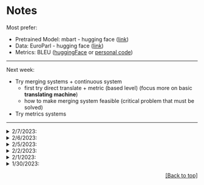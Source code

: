 # Notes

Most prefer:
* Pretrained Model: mbart - hugging face ([link]())
* Data: EuroParl - hugging face ([link](https://huggingface.co/datasets/europarl_bilingual))
* Metrics: BLEU ([huggingFace](https://huggingface.co/spaces/evaluate-metric/bleu) or [personal code](https://github.com/ymoslem/MT-Evaluation/blob/main/BLEU/compute-bleu.py))

---
Next week:
* Try merging systems + continuous system
    * first try direct translate + metric (based level) (focus more on basic **translating machine**)
    * how to make merging system feasible (critical problem that must be solved)
* Try metrics systems
---

<details>
  <summary>2/7/2023:</summary>

* Papers:

   * Pre/Post padding: [Effects of padding on LSTMs and CNNs](https://arxiv.org/pdf/1903.07288.pdf)
   * Triangulated NMT:
      * [Ensemble Triangulation for Statistical Machine Translation](https://aclanthology.org/I13-1029.pdf) (**very similar: FR - EN**)
      * [Machine Translation by Triangulation: Making Effective Use of Multi-Parallel Corpora](https://aclanthology.org/P07-1092.pdf)
      * [Local lexical adaptation in Machine Translation through triangulation: SMT helping SMT](https://aclanthology.org/C10-1027.pdf)
      * [Revisiting Pivot Language Approach for Machine Translation](https://aclanthology.org/P09-1018.pdf)
    * From mail:
        * [Joint Training for Pivot-based Neural Machine Translation](https://www.ijcai.org/proceedings/2017/0555.pdf) --> how to joint 2 models
        * [Pivot-based Transfer Learning for Neural Machine Translation between Non-English Languages](https://arxiv.org/pdf/1909.09524.pdf)
        * [On the Importance of Pivot Language Selection for Statistical Machine Translation](https://aclanthology.org/N09-2056.pdf )
        * [Pivot Based Language Modeling for Improved Neural Domain Adaptation](https://aclanthology.org/N18-1112.pdf)
        * [Pivot Language Approach for Phrase-Based Statistical Machine Translation](https://www.jstor.org/stable/pdf/30219554.pdf)
    * Another approach:
        * Statistical machine translation
        * Neural machine translation


<p align="right"><a href="#notes">[Back to top]</a></p>
</details>


<details>
  <summary>2/6/2023:</summary>
  Save dataset, etc. w/ Pickle:

```python
with open('datafile.pkl', 'wb') as f:   # save data
  pickle.dump(dataset['train'], f)
with open('datafile.pkl', 'rb') as f:   # load data
  data = pickle.load(f)
```

* Update train_log:
```python
with open("test.txt", "a") as f: # save
   f.write("string,50,0.01,0.02")
   f.write("\n")
df = pd.read_csv('test.txt')  # read
```

* Data EDA:

    * Length: Most sentences have length of < 128 words/sent and >=5words/sent (for 3 pairs En-Fr, De-En, De-Fr w/ pkl files on Drive quan.nh) ----> only use sentences has less than 128 words (128 can be changed based on result of Tokenizer - it can be 100, then pad to 128) ----> reduce computational cost:
        * Result:

        ![Eng sent length](en-sent-len.png)
        ![Fre sent length](fr-sent-len.png)
        
        * Code:
    ```python
    max_len_en = defaultdict(int)
    max_len_fr = defaultdict(int)
    for i, pair in enumerate(dataset['train']):
    pair = pair['translation']

    sent_en = pair['en']
    sent_en = sent_en.split(' ')
    max_len_en[len(sent_en)] += 1

    sent_fr = pair['fr']
    sent_fr = sent_fr.split(' ')
    max_len_fr[len(sent_fr)] += 1
    
    sort_en = sorted(max_len_en.items(), key=lambda x:x[0])
    sort_fr = sorted(max_len_fr.items(), key=lambda x:x[0])
    sort_en_key = [key for key, val in sort_en]
    sort_en_val = [val for key, val in sort_en]
    sort_fr_key = [key for key, val in sort_fr]
    sort_fr_val = [val for key, val in sort_fr]

    plt.plot(sort_en_key, sort_en_val)
    plt.plot(sort_fr_key, sort_fr_val)
    ```
<p align="right"><a href="#notes">[Back to top]</a></p>
</details>

<details>
  <summary>2/5/2023:</summary>

* Tutorial:
    * [Pytorch Seq2Seq Tutorial for Machine Translation](https://www.youtube.com/watch?v=EoGUlvhRYpk) ---> [Pytorch Seq2Seq with Attention for Machine Translation](https://www.youtube.com/watch?v=sQUqQddQtB4)
* Tokenizer:
    * Spacy ([spacy.io](https://spacy.io/usage/models))
    * NLTK ([StackOverflow](https://stackoverflow.com/questions/15111183/what-languages-are-supported-for-nltk-word-tokenize-and-nltk-pos-tag))
* Add embeddings to nn.Embedding ([Medium](https://medium.com/@martinpella/how-to-use-pre-trained-word-embeddings-in-pytorch-71ca59249f76) OR [StackOverflow](https://stackoverflow.com/questions/49710537/pytorch-gensim-how-do-i-load-pre-trained-word-embeddings/49802495#49802495) OR [androidkt.com](https://androidkt.com/pre-train-word-embedding-in-pytorch/))

<p align="right"><a href="#notes">[Back to top]</a></p>
</details>


<details>
  <summary>2/2/2023:</summary>

* Word embeddings:
    * [fasttext: multi-lingual word vectors](https://fasttext.cc/docs/en/crawl-vectors.html) or [Github](https://github.com/facebookresearch/fastText/tree/master)
    * [Fb MUSE: Multilingual Unsupervised and Supervised Embeddings](https://github.com/facebookresearch/MUSE#multilingual-word-embeddings)
* Model:
    * [OpenNMT-py (Github)](https://github.com/OpenNMT/OpenNMT-py) (designed to be research friendly to try out new ideas in translation)
        * -> [Tutorial](https://github.com/ymoslem/OpenNMT-Tutorial)
* Metric: BLEU: [huggingFace](https://huggingface.co/spaces/evaluate-metric/bleu) OR [ymoslem/MT-Evaluation (Github)](https://github.com/ymoslem/MT-Evaluation/blob/main/BLEU/compute-bleu.py)

<p align="right"><a href="#notes">[Back to top]</a></p>
</details>

      

<details>
  <summary>2/1/2023:</summary>

* [simple Seq2Seq w/ Attention (Pytorch)](https://github.com/graykode/nlp-tutorial)
* Choosing languages: Romanic (French, Italian, Spanish, Portuguese, Romanian), Germanic (English, Dutch, German, Danish, Swedish) ([europarl group](https://www.statmt.org/europarl/))

<p align="right"><a href="#notes">[Back to top]</a></p>
</details>




<details>
  <summary>1/30/2023:</summary>

* Dataset: https://huggingface.co/datasets/europarl_bilingual (21 languages) - only has train set, download directly from [Europarl](https://www.statmt.org/europarl/) otherwise. Command:
```python
!pip install datasets
from datasets import list_datasets, load_dataset
print('europarl_bilingual' in list_datasets())
dataset = load_dataset("europarl_bilingual", lang1="en", lang2="fr")  # https://huggingface.co/datasets/europarl_bilingual
```
* Models:
    * [mbart-large-cc25](https://huggingface.co/facebook/mbart-large-cc25) -> for low-resource languages (e.g. a few thousands to a few millions, up to 15m), using directly or fine-tuning mBART can give better results ([link](https://blog.machinetranslation.io/multilingual-nmt/))
    * [Helsinki-NLP](https://huggingface.co/Helsinki-NLP)
    * List of models by [OpusMT](https://opus.nlpl.eu/Opus-MT/)
    * Most are Transformers, I want to find basic models with RNNs, otherwise, I have to build myself:
        * [Pytorch tutorial Seq2Seq](https://pytorch.org/tutorials/intermediate/seq2seq_translation_tutorial.html#the-seq2seq-model)
        * [Github: pcyin/pytorch_basic_nmt](https://github.com/pcyin/pytorch_basic_nmt)
        * [Github: marumalo/pytorch-seq2seq](https://github.com/marumalo/pytorch-seq2seq)
        * [blog.paperspace.com seq2seq pytorch](https://blog.paperspace.com/seq2seq-translator-pytorch/)
        * [Medium saikrishna4820/lstm-language-translation](https://medium.com/@saikrishna4820/lstm-language-translation-18c076860b23)
        * [TowardsDatScience: how to build an encoder decoder translation model using lstm with python and keras](https://towardsdatascience.com/how-to-build-an-encoder-decoder-translation-model-using-lstm-with-python-and-keras-a31e9d864b9b)
        * Base on this: [Github likarajo/language_translation](https://github.com/likarajo/language_translation)
        * Base on this: [Language Translator (RNN BiDirectional LSTMs and Attention) in Python](https://www.codespeedy.com/language-translator-rnn-bidirectional-lstms-and-attention-in-python/)

<p align="right"><a href="#notes">[Back to top]</a></p>
</details>

<p align="right"><a href="#notes">[Back to top]</a></p>
